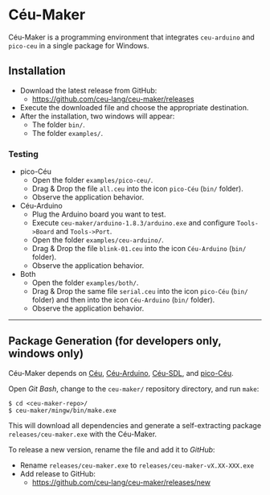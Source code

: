 # Céu-Maker

Céu-Maker is a programming environment that integrates `ceu-arduino` and
`pico-ceu` in a single package for Windows.

## Installation

- Download the latest release from GitHub:
    - https://github.com/ceu-lang/ceu-maker/releases
- Execute the downloaded file and choose the appropriate destination.
- After the installation, two windows will appear:
    - The folder `bin/`.
    - The folder `examples/`.

### Testing

- pico-Céu
    - Open the folder `examples/pico-ceu/`.
    - Drag & Drop the file `all.ceu` into the icon `pico-Céu` (`bin/` folder).
    - Observe the application behavior.
- Céu-Arduino
    - Plug the Arduino board you want to test.
    - Execute `ceu-maker/arduino-1.8.3/arduino.exe` and configure `Tools->Board` and `Tools->Port`.
    - Open the folder `examples/ceu-arduino/`.
    - Drag & Drop the file `blink-01.ceu` into the icon `Céu-Arduino` (`bin/` folder).
    - Observe the application behavior.
- Both
    - Open the folder `examples/both/`.
    - Drag & Drop the same file `serial.ceu` into the icon `pico-Céu` (`bin/` folder) and then into the icon `Céu-Arduino` (`bin/` folder).
    - Observe the application behavior.

-------------------------------------------------------------------------------

## Package Generation (for developers only, windows only)

Céu-Maker depends on
    [Céu](https://github.com/ceu-lang/ceu),
    [Céu-Arduino](https://github.com/ceu-lang/ceu-arduino),
    [Céu-SDL](https://github.com/ceu-lang/ceu-sdl), and
    [pico-Céu](https://github.com/ceu-lang/pico-ceu).

Open *Git Bash*, change to the `ceu-maker/` repository directory, and run `make`:

```
$ cd <ceu-maker-repo>/
$ ceu-maker/mingw/bin/make.exe
```

This will download all dependencies and generate a self-extracting package
`releases/ceu-maker.exe` with the Céu-Maker.

To release a new version, rename the file and add it to *GitHub*:

- Rename `releases/ceu-maker.exe` to `releases/ceu-maker-vX.XX-XXX.exe`
- Add release to GitHub:
    - https://github.com/ceu-lang/ceu-maker/releases/new

